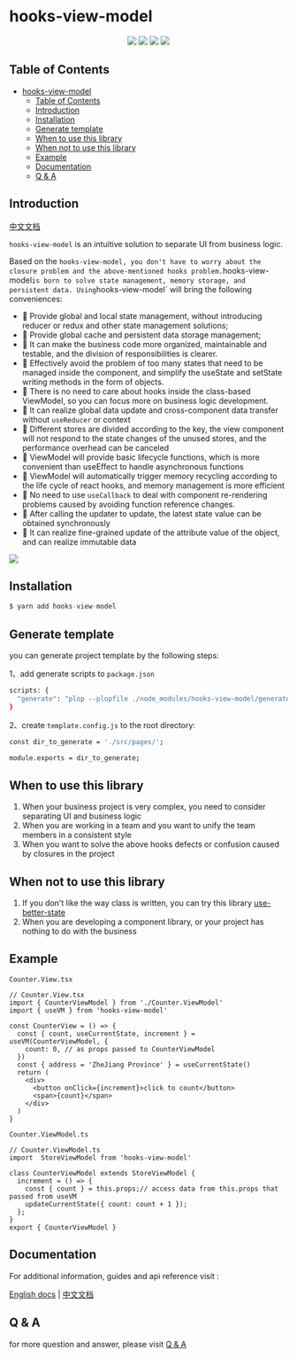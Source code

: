 # hooks-view-model

<p align="center">
  <img src="https://img.shields.io/github/license/hawx1993/hooks-view-model" />
  <img src="https://img.shields.io/github/stars/hawx1993/hooks-view-model" /> 
  <img src="https://img.shields.io/github/forks/hawx1993/hooks-view-model" /> 
  <img src="https://img.shields.io/github/issues/hawx1993/hooks-view-model" />
</p>

## Table of Contents

- [hooks-view-model](#hooks-view-model)
  - [Table of Contents](#table-of-contents)
  - [Introduction](#introduction)
  - [Installation](#installation)
  - [Generate template](#generate-template)
  - [When to use this library](#when-to-use-this-library)
  - [When not to use this library](#when-not-to-use-this-library)
  - [Example](#example)
  - [Documentation](#documentation)
  - [Q \& A](#q--a)

## Introduction

[中文文档]('./../README.zh-cn.md')

`hooks-view-model` is an intuitive solution to separate UI from business logic.

Based on the `hooks-view-model, you don't have to worry about the closure problem and the above-mentioned hooks problem.`hooks-view-model` is born to solve state management, memory storage, and persistent data. Using `hooks-view-model` will bring the following conveniences:

- 💼 Provide global and local state management, without introducing reducer or redux and other state management solutions;
- 🌲 Provide global cache and persistent data storage management;
- 🎩 It can make the business code more organized, maintainable and testable, and the division of responsibilities is clearer.
- 🍰 Effectively avoid the problem of too many states that need to be managed inside the component, and simplify the useState and setState writing methods in the form of objects.
- 🍷 There is no need to care about hooks inside the class-based ViewModel, so you can focus more on business logic development.
- 👋 It can realize global data update and cross-component data transfer without `useReducer` or context
- 🌲 Different stores are divided according to the key, the view component will not respond to the state changes of the unused stores, and the performance overhead can be canceled
- 🍳 ViewModel will provide basic lifecycle functions, which is more convenient than useEffect to handle asynchronous functions
- 🍖 ViewModel will automatically trigger memory recycling according to the life cycle of react hooks, and memory management is more efficient
- 🥒 No need to use `useCallback` to deal with component re-rendering problems caused by avoiding function reference changes.
- 🍰 After calling the updater to update, the latest state value can be obtained synchronously
- 👋 It can realize fine-grained update of the attribute value of the object, and can realize immutable data

<img src="https://media.perfma.net/guitar/image/WBLaY17t9r4rqA4NeKQnX.png" />

## Installation

```ts
$ yarn add hooks-view-model
```

## Generate template

you can generate project template by the following steps:

1、add generate scripts to `package.json`
```bash
scripts: {
  "generate": "plop --plopfile ./node_modules/hooks-view-model/generators/index.js"
}
```
2、create `template.config.js` to the root directory:

```bash
const dir_to_generate = './src/pages/';

module.exports = dir_to_generate;
```
## When to use this library

1. When your business project is very complex, you need to consider separating UI and business logic
2. When you are working in a team and you want to unify the team members in a consistent style
3. When you want to solve the above hooks defects or confusion caused by closures in the project
## When not to use this library

1. If you don't like the way class is written, you can try this library [use-better-state](https://github.com/hawx1993/use-better-state)
2. When you are developing a component library, or your project has nothing to do with the business
## Example

`Counter.View.tsx`

```tsx
// Counter.View.tsx
import { CounterViewModel } from './Counter.ViewModel'
import { useVM } from 'hooks-view-model'

const CounterView = () => {
  const { count, useCurrentState, increment } = useVM(CounterViewModel, {
    count: 0, // as props passed to CounterViewModel
  })
  const { address = 'ZheJiang Province' } = useCurrentState()
  return (
    <div>
      <button onClick={increment}>click to count</button>
      <span>{count}</span>
    </div>
  )
}
```

`Counter.ViewModel.ts`
```tsx
// Counter.ViewModel.ts
import  StoreViewModel from 'hooks-view-model'

class CounterViewModel extends StoreViewModel {
  increment = () => {
    const { count } = this.props;// access data from this.props that passed from useVM
    updateCurrentState({ count: count + 1 });
  };
}
export { CounterViewModel } 
```


## Documentation

For additional information, guides and api reference visit :

[English docs](https://github.com/hawx1993/hooks-view-model/wiki/English-version-of-hooks-view-model-docs) |
[中文文档](https://github.com/hawx1993/hooks-view-model/wiki/Chinese-version-of-hooks-view-model-api)


## Q & A

for more question and answer, please visit [Q & A]('./QA.md')